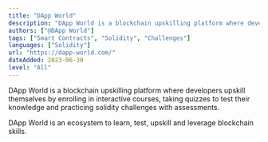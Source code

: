 ```yaml
---
title: "DApp World"
description: "DApp World is a blockchain upskilling platform where developers learn by doing!"
authors: ["@DApp World"]
tags: ["Smart Contracts", "Solidity", "Challenges"]
languages: ["Solidity"]
url: "https://dapp-world.com/"
dateAdded: 2023-06-30
level: "All"
---
```


DApp World is a blockchain upskilling platform where developers upskill themselves by enrolling in interactive courses, taking quizzes to test their knowledge and practicing solidity challenges with assessments.

DApp World is an ecosystem to learn, test, upskill and leverage blockchain skills.